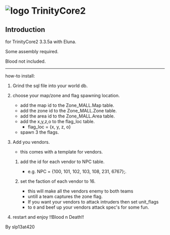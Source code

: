 # ![logo](http://www.trinitycore.org/f/public/style_images/1_trinitycore.png) TrinityCore2


## Introduction

for TrinityCore2 3.3.5a with Eluna.
 
 Some assembly required.
 
 Blood not included.

---------------------------------
how-to install:

1. Grind the sql file into your world db.

2. choose your map/zone and flag spawning location.

	* add the map id to the Zone_MALL.Map table.
	* add the zone id to the Zone_MALL.Zone table.
	* add the area id to the Zone_MALL.Area table.
	* add the x,y,z,o to the flag_loc table.
		* flag_loc = {x, y, z, o}
	* spawn 3 the flags.

3. Add you vendors.
	* this comes with a template for vendors.

	1. add the id for each vendor to NPC table.
		* e.g. NPC = {100, 101, 102, 103, 108, 231, 6767};.
			

	2. set the faction of each vendor to 16.
		* this will make all the vendors enemy to both teams
		* untill a team captures the zone flag.
		* If you want your vendors to attack intruders then set unit_flags
		* to `0` and beef up your vendors attack spec's for some fun.

4. restart and enjoy !!Blood n Death!!

By
slp13at420
